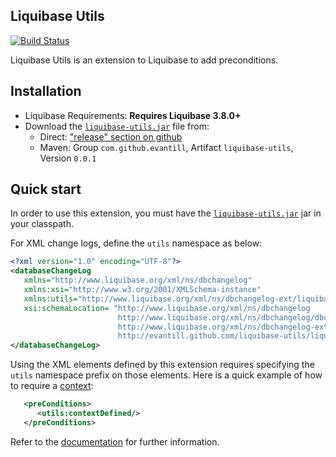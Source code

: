 Liquibase Utils
-----------------
[![Build Status](https://travis-ci.com/evantill/liquibase-utils.svg?branch=master)](https://travis-ci.com/evantill/liquibase-utils)

Liquibase Utils is an extension to Liquibase to add preconditions.

## Installation

* Liquibase Requirements: **Requires Liquibase 3.8.0+**
* Download the [`liquibase-utils.jar`](https://github.com/evantill/liquibase-utils/releases/latest) file from:
   - Direct: ["release" section on github](https://github.com/evantill/liquibase-utils/releases/latest)
   - Maven: Group `com.github.evantill`, Artifact `liquibase-utils`, Version `0.0.1`

## Quick start

In order to use this extension, you must have the [`liquibase-utils.jar`](https://github.com/evantill/liquibase-utils/releases/latest)
jar in your classpath.

For XML change logs, define the <code>utils</code> namespace as below:

```XML
<?xml version="1.0" encoding="UTF-8"?>
<databaseChangeLog
   xmlns="http://www.liquibase.org/xml/ns/dbchangelog"
   xmlns:xsi="http://www.w3.org/2001/XMLSchema-instance"
   xmlns:utils="http://www.liquibase.org/xml/ns/dbchangelog-ext/liquibase-utils"
   xsi:schemaLocation= "http://www.liquibase.org/xml/ns/dbchangelog
                        http://www.liquibase.org/xml/ns/dbchangelog/dbchangelog-3.8.xsd 
                        http://www.liquibase.org/xml/ns/dbchangelog-ext/liquibase-utils 
                        http://evantill.github.com/liquibase-utils/liquibase-utils.xsd">
</databaseChangeLog>
```

Using the XML elements defined by this extension requires specifying the <code>utils</code>
namespace prefix on those elements.  Here is a quick example of how to require a [context](https://docs.liquibase.com/concepts/advanced/contexts.html):

```XML
   <preConditions>
      <utils:contextDefined/>
   </preConditions>
```

Refer to the [documentation](http://evantill.github.com/liquibase-utils) for further information.
